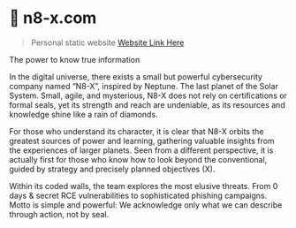 # 🌌 n8-x.com  

> Personal static website
> [Website Link Here](https://n8-x.com)

The power to know true information

In the digital universe, there exists a small but powerful cybersecurity company named “N8-X”, inspired by Neptune. The last planet of the Solar System. Small, agile, and mysterious, N8-X does not rely on certifications or formal seals, yet its strength and reach are undeniable, as its resources and knowledge shine like a rain of diamonds.

For those who understand its character, it is clear that N8-X orbits the greatest sources of power and learning, gathering valuable insights from the experiences of larger planets. Seen from a different perspective, it is actually first for those who know how to look beyond the conventional, guided by strategy and precisely planned objectives (X).

Within its coded walls, the team explores the most elusive threats. From 0 days & secret RCE vulnerabilities to sophisticated phishing campaigns. Motto is simple and powerful: We acknowledge only what we can describe through action, not by seal.
